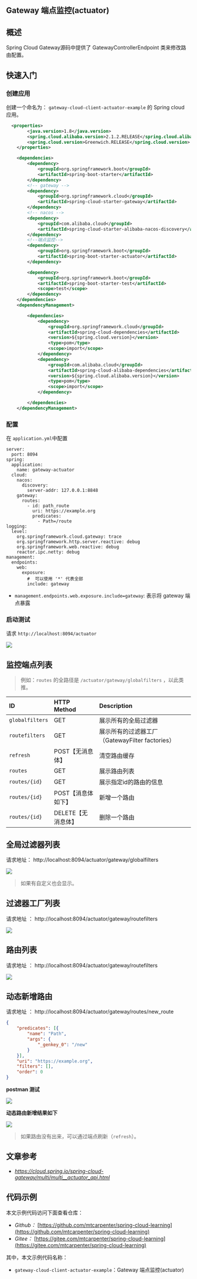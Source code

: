 ## Gateway 端点监控(actuator)

## 概述

Spring Cloud Gateway源码中提供了 GatewayControllerEndpoint 类来修改路由配置。

## 快速入门

### 创建应用

创建一个命名为： `gateway-cloud-client-actuator-example` 的 Spring cloud 应用。

```xml
  <properties>
        <java.version>1.8</java.version>
        <spring.cloud.alibaba.version>2.1.2.RELEASE</spring.cloud.alibaba.version>
        <spring.cloud.version>Greenwich.RELEASE</spring.cloud.version>
    </properties>

    <dependencies>
        <dependency>
            <groupId>org.springframework.boot</groupId>
            <artifactId>spring-boot-starter</artifactId>
        </dependency>
        <!-- gateway -->
        <dependency>
            <groupId>org.springframework.cloud</groupId>
            <artifactId>spring-cloud-starter-gateway</artifactId>
        </dependency>
        <!-- nacos -->
        <dependency>
            <groupId>com.alibaba.cloud</groupId>
            <artifactId>spring-cloud-starter-alibaba-nacos-discovery</artifactId>
        </dependency>
        <!--端点监控-->
        <dependency>
            <groupId>org.springframework.boot</groupId>
            <artifactId>spring-boot-starter-actuator</artifactId>
        </dependency>

        <dependency>
            <groupId>org.springframework.boot</groupId>
            <artifactId>spring-boot-starter-test</artifactId>
            <scope>test</scope>
        </dependency>
    </dependencies>
    <dependencyManagement>

        <dependencies>
            <dependency>
                <groupId>org.springframework.cloud</groupId>
                <artifactId>spring-cloud-dependencies</artifactId>
                <version>${spring.cloud.version}</version>
                <type>pom</type>
                <scope>import</scope>
            </dependency>
            <dependency>
                <groupId>com.alibaba.cloud</groupId>
                <artifactId>spring-cloud-alibaba-dependencies</artifactId>
                <version>${spring.cloud.alibaba.version}</version>
                <type>pom</type>
                <scope>import</scope>
            </dependency>

        </dependencies>
    </dependencyManagement>
```

### 配置

在 `application.yml`中配置 

````properties
server:
  port: 8094
spring:
  application:
    name: gateway-actuator
  cloud:
    nacos:
      discovery:
        server-addr: 127.0.0.1:8848
    gateway:
      routes:
        - id: path_route
          uri: https://example.org
          predicates:
            - Path=/route
logging:
  level:
    org.springframework.cloud.gateway: trace
    org.springframework.http.server.reactive: debug
    org.springframework.web.reactive: debug
    reactor.ipc.netty: debug
management:
  endpoints:
    web:
      exposure:
        #  可以使用 '*' 代表全部
        include: gateway
````

- `management.endpoints.web.exposure.include=gateway`: 表示将 gateway 端点暴露

### 启动测试

请求 `http://localhost:8094/actuator`

![](http://mtcarpenter.oss-cn-beijing.aliyuncs.com/2020/e6a9802f-6fc2-901e-c557-3535c41477b0.png)



## 监控端点列表

> 例如：`routes` 的全路径是 `/actuator/gateway/globalfilters` ，以此类推。

| ID              | HTTP Method        | Description                                     |
| :-------------- | :----------------- | :---------------------------------------------- |
| `globalfilters` | GET                | 展示所有的全局过滤器                            |
| `routefilters`  | GET                | 展示所有的过滤器工厂（GatewayFilter factories） |
| `refresh`       | POST【无消息体】   | 清空路由缓存                                    |
| `routes`        | GET                | 展示路由列表                                    |
| `routes/{id}`   | GET                | 展示指定id的路由的信息                          |
| `routes/{id}`   | POST【消息体如下】 | 新增一个路由                                    |
| `routes/{id}`   | DELETE【无消息体】 | 删除一个路由                                    |

## 全局过滤器列表

请求地址： http://localhost:8094/actuator/gateway/globalfilters

![](http://mtcarpenter.oss-cn-beijing.aliyuncs.com/2020/a3062340-7a58-10bc-4b92-3a5431c5d87f.png)

> 如果有自定义也会显示。

## 过滤器工厂列表

请求地址 ：  http://localhost:8094/actuator/gateway/routefilters

![](http://mtcarpenter.oss-cn-beijing.aliyuncs.com/2020/a15143c2-a16a-425a-3eef-a11231a7d742.png)

## 路由列表

请求地址 ：  http://localhost:8094/actuator/gateway/routefilters

![](http://mtcarpenter.oss-cn-beijing.aliyuncs.com/2020/b0666c2f-5989-0df8-3d6e-639f510b9ee3.png)





## 动态新增路由

请求地址 ：  http://localhost:8094/actuator/gateway/routes/new_route

```json
{
	"predicates": [{
		"name": "Path",
		"args": {
			"_genkey_0": "/new"
		}
	}],
	"uri": "https://example.org",
	"filters": [],
	"order": 0
}
```

**postman 测试**

![](http://mtcarpenter.oss-cn-beijing.aliyuncs.com/2020/ad909c27-b89a-6ce1-01c0-589aa22095ee.png)

**动态路由新增结果如下**

![](http://mtcarpenter.oss-cn-beijing.aliyuncs.com/2020/d2e70f8d-9d01-2f5a-6478-339c78297fce.png)

> 如果路由没有出来，可以通过端点刷新（`refresh`）。

## 文章参考

- *https://cloud.spring.io/spring-cloud-gateway/multi/multi__actuator_api.html*

## 代码示例

本文示例代码访问下面查看仓库：

- *Github：* [https://github.com/mtcarpenter/spring-cloud-learning](https://github.com/mtcarpenter/spring-cloud-learning)
- *Gitee：* [https://gitee.com/mtcarpenter/spring-cloud-learning](https://gitee.com/mtcarpenter/spring-cloud-learning)

其中，本文示例代码名称： 

- `gateway-cloud-client-actuator-example`：Gateway 端点监控(actuator)